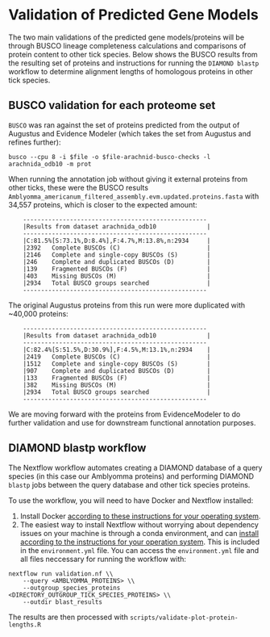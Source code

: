 # Validation of Predicted Gene Models

The two main validations of the predicted gene models/proteins will be through BUSCO lineage completeness calculations and comparisons of protein content to other tick species. Below shows the BUSCO results from the resulting set of proteins and instructions for running the `DIAMOND blastp` workflow to determine alignment lengths of homologous proteins in other tick species.

## BUSCO validation for each proteome set
`BUSCO` was ran against the set of proteins predicted from the output of Augustus and Evidence Modeler (which takes the set from Augustus and refines further):

```
busco --cpu 8 -i $file -o $file-arachnid-busco-checks -l arachnida_odb10 -m prot
```
When running the annotation job without giving it external proteins from other ticks, these were the BUSCO results
`Amblyomma_americanum_filtered_assembly.evm.updated.proteins.fasta` with 34,557 proteins, which is closer to the expected amount:

```
	---------------------------------------------------
	|Results from dataset arachnida_odb10              |
	---------------------------------------------------
	|C:81.5%[S:73.1%,D:8.4%],F:4.7%,M:13.8%,n:2934     |
	|2392	Complete BUSCOs (C)                        |
	|2146	Complete and single-copy BUSCOs (S)        |
	|246	Complete and duplicated BUSCOs (D)         |
	|139	Fragmented BUSCOs (F)                      |
	|403	Missing BUSCOs (M)                         |
	|2934	Total BUSCO groups searched                |
	---------------------------------------------------
```

The original Augustus proteins from this run were more duplicated with ~40,000 proteins:
```
	---------------------------------------------------
	|Results from dataset arachnida_odb10              |
	---------------------------------------------------
	|C:82.4%[S:51.5%,D:30.9%],F:4.5%,M:13.1%,n:2934    |
	|2419	Complete BUSCOs (C)                        |
	|1512	Complete and single-copy BUSCOs (S)        |
	|907	Complete and duplicated BUSCOs (D)         |
	|133	Fragmented BUSCOs (F)                      |
	|382	Missing BUSCOs (M)                         |
	|2934	Total BUSCO groups searched                |
	---------------------------------------------------
```

We are moving forward with the proteins from EvidenceModeler to do further validation and use for downstream functional annotation purposes.

## DIAMOND blastp workflow
The Nextflow workflow automates creating a DIAMOND database of a query species (in this case our Amblyomma proteins) and performing DIAMOND `blastp` jobs between the query database and other tick species proteins.

To use the workflow, you will need to have Docker and Nextflow installed:
1. Install Docker [according to these instructions for your operating system](https://docs.docker.com/engine/install/).
2. The easiest way to install Nextflow without worrying about dependency issues on your machine is through a conda environment, and can [install according to the instructions for your operation system](https://docs.conda.io/en/latest/miniconda.html). This is included in the `environment.yml` file. You can access the `environment.yml` file and all files neccessary for running the workflow with:

```
nextflow run validation.nf \\
	--query <AMBLYOMMA_PROTEINS> \\
	--outgroup_species_proteins <DIRECTORY_OUTGROUP_TICK_SPECIES_PROTEINS> \\
	--outdir blast_results
```

The results are then processed with `scripts/validate-plot-protein-lengths.R`
